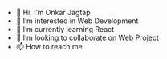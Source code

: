 - 👋 Hi, I’m Onkar Jagtap
- 👀 I’m interested in Web Development
- 🌱 I’m currently learning React
- 💞️ I’m looking to collaborate on Web Project
- 📫 How to reach me 

<!---
OnkarJagatp2001/OnkarJagatp2001 is a ✨ special ✨ repository because its `README.md` (this file) appears on your GitHub profile.
You can click the Preview link to take a look at your changes.
--->
